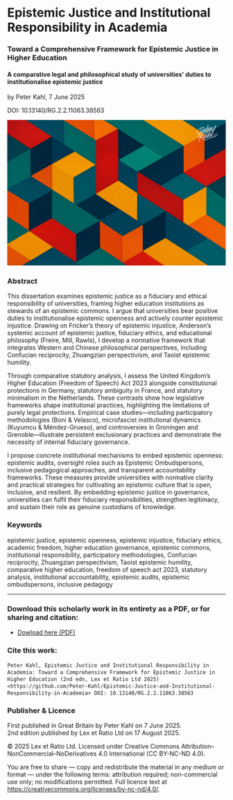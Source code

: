 # Epistemic Justice and Institutional Responsibility in Academia

### Toward a Comprehensive Framework for Epistemic Justice in Higher Education

#### A comparative legal and philosophical study of universities’ duties to institutionalise epistemic justice

by Peter Kahl, 7 June 2025

DOI: 10.13140/RG.2.2.11063.38563

![alt text](https://github.com/Peter-Kahl/Epistemic-Justice-and-Institutional-Responsibility-in-Academia/blob/main/trapezoid-academia.jpg?raw=true)

### Abstract

This dissertation examines epistemic justice as a fiduciary and ethical responsibility of universities, framing higher education institutions as stewards of an epistemic commons. I argue that universities bear positive duties to institutionalise epistemic openness and actively counter epistemic injustice. Drawing on Fricker’s theory of epistemic injustice, Anderson’s systemic account of epistemic justice, fiduciary ethics, and educational philosophy (Freire, Mill, Rawls), I develop a normative framework that integrates Western and Chinese philosophical perspectives, including Confucian reciprocity, Zhuangzian perspectivism, and Taoist epistemic humility.

Through comparative statutory analysis, I assess the United Kingdom’s Higher Education (Freedom of Speech) Act 2023 alongside constitutional protections in Germany, statutory ambiguity in France, and statutory minimalism in the Netherlands. These contrasts show how legislative frameworks shape institutional practices, highlighting the limitations of purely legal protections. Empirical case studies—including participatory methodologies (Boni & Velasco), microfascist institutional dynamics (Kuyumcu & Méndez-Grueso), and controversies in Groningen and Grenoble—illustrate persistent exclusionary practices and demonstrate the necessity of internal fiduciary governance.

I propose concrete institutional mechanisms to embed epistemic openness: epistemic audits, oversight roles such as Epistemic Ombudspersons, inclusive pedagogical approaches, and transparent accountability frameworks. These measures provide universities with normative clarity and practical strategies for cultivating an epistemic culture that is open, inclusive, and resilient. By embedding epistemic justice in governance, universities can fulfil their fiduciary responsibilities, strengthen legitimacy, and sustain their role as genuine custodians of knowledge.

### Keywords

epistemic justice, epistemic openness, epistemic injustice, fiduciary ethics, academic freedom, higher education governance, epistemic commons, institutional responsibility, participatory methodologies, Confucian reciprocity, Zhuangzian perspectivism, Taoist epistemic humility, comparative higher education, freedom of speech act 2023, statutory analysis, institutional accountability, epistemic audits, epistemic ombudspersons, inclusive pedagogy

---

### Download this scholarly work in its entirety as a PDF, or for sharing and citation:

- [Dowload here (PDF)](https://raw.githubusercontent.com/Peter-Kahl/Epistemic-Justice-and-Institutional-Responsibility-in-Academia/master/Kahl_P_Epistemic_Justice_and_Institutional_Responsibility_in_Academia_v2_17-AUG-2025.pdf)

### Cite this work:

```
Peter Kahl, Epistemic Justice and Institutional Responsibility in Academia: Toward a Comprehensive Framework for Epistemic Justice in Higher Education (2nd edn, Lex et Ratio Ltd 2025) <https://github.com/Peter-Kahl/Epistemic-Justice-and-Institutional-Responsibility-in-Academia> DOI: 10.13140/RG.2.2.11063.38563
```

### Publisher & Licence

First published in Great Britain by Peter Kahl on 7 June 2025.\
2nd edition published by Lex et Ratio Ltd on 17 August 2025.

© 2025 Lex et Ratio Ltd. Licensed under Creative Commons Attribution–NonCommercial–NoDerivatives 4.0 International (CC BY-NC-ND 4.0).

You are free to share — copy and redistribute the material in any medium or format — under the following terms: attribution required; non-commercial use only; no modifications permitted. Full licence text at <https://creativecommons.org/licenses/by-nc-nd/4.0/>.